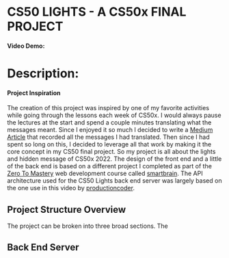 # CS50 LIGHTS - A CS50x FINAL PROJECT

#### Video Demo:  <URL HERE>

# Description:
#### Project Inspiration
The creation of this project was inspired by one of my favorite activities while going through the lessons each week of CS50x.
I would always pause the lectures at the start and spend a couple minutes translating what the messages meant.
Since I enjoyed it so much I decided to write a [Medium Article](https://medium.com/@efeogheneerhie.o/why-i-have-to-watch-every-cs50-2021-video-57cffa012e04) that recorded all the messages I had translated.
Then since I had spent so long on this, I decided to leverage all that work by making it the core concept in my CS50 final project.
So my project is all about the lights and hidden message of CS50x 2022.
The design of the front end and a little of the back end is based on a different project I completed as part of the [Zero To Mastery](https://zerotomastery.io/) web development course called [smartbrain](https://github.com/Byte-bit-Byte/smartbrain).
The API architecture used for the CS50 Lights back end server was largely based on the one use in this video by [productioncoder](https://youtu.be/wfrn21E2NaU).

## Project Structure Overview
The project can be broken into three broad sections. The

## Back End Server